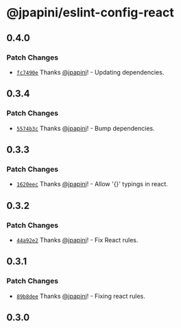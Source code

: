 # @jpapini/eslint-config-react

## 0.4.0

### Patch Changes

-   [`fc7490e`](https://github.com/jpapini/tools-javascript/commit/fc7490e0600ed8af096b778d08fe5c62182fa97f) Thanks [@jpapini](https://github.com/jpapini)! - Updating dependencies.

## 0.3.4

### Patch Changes

-   [`5574b3c`](https://github.com/jpapini/tools-javascript/commit/5574b3c5f79fca890e242eb38d9dad22e2af50f9) Thanks [@jpapini](https://github.com/jpapini)! - Bump dependencies.

## 0.3.3

### Patch Changes

-   [`1620eec`](https://github.com/jpapini/tools-javascript/commit/1620eecfd9b9ebfdf1b563980b976f2fc885cb05) Thanks [@jpapini](https://github.com/jpapini)! - Allow '{}' typings in react.

## 0.3.2

### Patch Changes

-   [`44a92e2`](https://github.com/jpapini/tools-javascript/commit/44a92e282084cfd17a388f46415bb78fae19595b) Thanks [@jpapini](https://github.com/jpapini)! - Fix React rules.

## 0.3.1

### Patch Changes

-   [`89b8dee`](https://github.com/jpapini/tools-javascript/commit/89b8dee83598ca92f8c139127620969e0c9d2d50) Thanks [@jpapini](https://github.com/jpapini)! - Fixing react rules.

## 0.3.0
